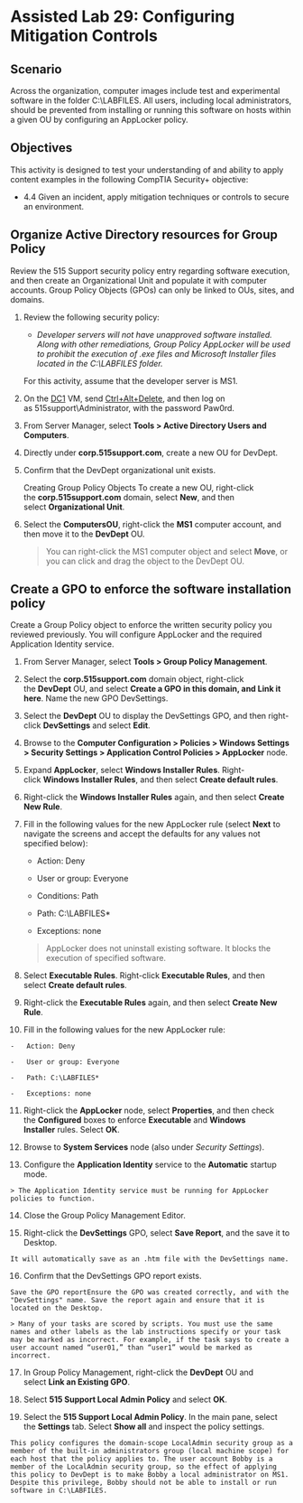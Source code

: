 # Assisted Lab 29: Configuring Mitigation Controls

## Scenario

Across the organization, computer images include test and experimental software in the folder C:\LABFILES. All users, including local administrators, should be prevented from installing or running this software on hosts within a given OU by configuring an AppLocker policy.

## Objectives

This activity is designed to test your understanding of and ability to apply content examples in the following CompTIA Security+ objective:

-   4.4 Given an incident, apply mitigation techniques or controls to secure an environment.



## Organize Active Directory resources for Group Policy

Review the 515 Support security policy entry regarding software execution, and then create an Organizational Unit and populate it with computer accounts. Group Policy Objects (GPOs) can only be linked to OUs, sites, and domains.

1.  Review the following security policy:
    
    -   _Developer servers will not have unapproved software installed. Along with other remediations, Group Policy AppLocker will be used to prohibit the execution of .exe files and Microsoft Installer files located in the C:\LABFILES folder._
    
    For this activity, assume that the developer server is MS1.
    
2.  On the [DC1](https://labclient.labondemand.com/Instructions/bd516187-272b-40bc-9f9a-b4f8e0175b58?rc=10#) VM, send [Ctrl+Alt+Delete](https://labclient.labondemand.com/Instructions/bd516187-272b-40bc-9f9a-b4f8e0175b58?rc=10#), and then log on as 515support\Administrator, with the password Paw0rd.
    
3.  From Server Manager, select **Tools > Active Directory Users and Computers**.
    
4.  Directly under **corp.515support.com**, create a new OU for DevDept.
    
5.  Confirm that the DevDept organizational unit exists.
    
    Creating Group Policy Objects
	    To create a new OU, right-click the **corp.515support.com** domain, select **New**, and then select **Organizational Unit**.
    
6.  Select the **ComputersOU**, right-click the **MS1** computer account, and then move it to the **DevDept** OU.
    
    > You can right-click the MS1 computer object and select **Move**, or you can click and drag the object to the DevDept OU.
    



## Create a GPO to enforce the software installation policy

Create a Group Policy object to enforce the written security policy you reviewed previously. You will configure AppLocker and the required Application Identity service.

1.  From Server Manager, select **Tools > Group Policy Management**.
    
2.  Select the **corp.515support.com** domain object, right-click the **DevDept** OU, and select **Create a GPO in this domain, and Link it here**. Name the new GPO DevSettings.
    
3.  Select the **DevDept** OU to display the DevSettings GPO, and then right-click **DevSettings** and select **Edit**.
    
4.  Browse to the **Computer Configuration > Policies > Windows Settings > Security Settings > Application Control Policies > AppLocker** node.
    
5.  Expand **AppLocker**, select **Windows Installer Rules**. Right-click **Windows Installer Rules**, and then select **Create default rules**.
    
6.  Right-click the **Windows Installer Rules** again, and then select **Create New Rule**.
    
7.  Fill in the following values for the new AppLocker rule (select **Next** to navigate the screens and accept the defaults for any values not specified below):
    
    -   Action: Deny
        
    -   User or group: Everyone
        
    -   Conditions: Path
        
    -   Path: C:\LABFILES*
        
    -   Exceptions: none
        
    
    > AppLocker does not uninstall existing software. It blocks the execution of specified software.
    
8.  Select **Executable Rules**. Right-click **Executable Rules**, and then select **Create default rules**.
    
9.  Right-click the **Executable Rules** again, and then select **Create New Rule**.
    
10.  Fill in the following values for the new AppLocker rule:
    
    -   Action: Deny
        
    -   User or group: Everyone
        
    -   Path: C:\LABFILES*
        
    -   Exceptions: none
        
    
11.  Right-click the **AppLocker** node, select **Properties**, and then check the **Configured** boxes to enforce **Executable** and **Windows Installer** rules. Select **OK**.
    
12.  Browse to **System Services** node (also under _Security Settings_).
    
13.  Configure the **Application Identity** service to the **Automatic** startup mode.
    
    > The Application Identity service must be running for AppLocker policies to function.
    
14.  Close the Group Policy Management Editor.
    
15.  Right-click the **DevSettings** GPO, select **Save Report**, and the save it to Desktop.
    
    It will automatically save as an .htm file with the DevSettings name.
    
16.  Confirm that the DevSettings GPO report exists.
    
    Save the GPO reportEnsure the GPO was created correctly, and with the "DevSettings" name. Save the report again and ensure that it is located on the Desktop.
    
    > Many of your tasks are scored by scripts. You must use the same names and other labels as the lab instructions specify or your task may be marked as incorrect. For example, if the task says to create a user account named “user01,” than “user1” would be marked as incorrect.
    
17.  In Group Policy Management, right-click the **DevDept** OU and select **Link an Existing GPO**.
    
18.  Select **515 Support Local Admin Policy** and select **OK**.
    
19.  Select the **515 Support Local Admin Policy**. In the main pane, select the **Settings** tab. Select **Show all** and inspect the policy settings.
    
    This policy configures the domain-scope LocalAdmin security group as a member of the built-in administrators group (local machine scope) for each host that the policy applies to. The user account Bobby is a member of the LocalAdmin security group, so the effect of applying this policy to DevDept is to make Bobby a local administrator on MS1. Despite this privilege, Bobby should not be able to install or run software in C:\LABFILES.